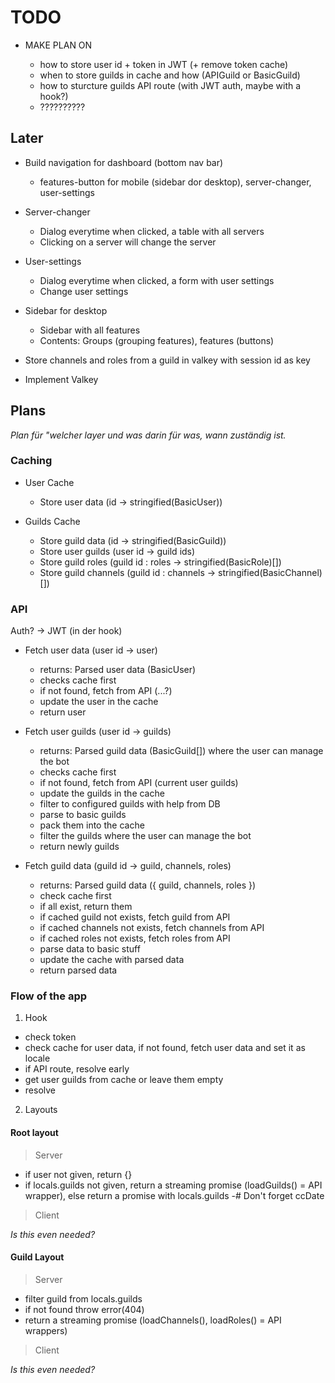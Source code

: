 # TODO

- MAKE PLAN ON

  - how to store user id + token in JWT (+ remove token cache)
  - when to store guilds in cache and how (APIGuild or BasicGuild)
  - how to sturcture guilds API route (with JWT auth, maybe with a hook?)
  - ??????????

## Later

- Build navigation for dashboard (bottom nav bar)

  - features-button for mobile (sidebar dor desktop), server-changer, user-settings

- Server-changer

  - Dialog everytime when clicked, a table with all servers
  - Clicking on a server will change the server

- User-settings

  - Dialog everytime when clicked, a form with user settings
  - Change user settings

- Sidebar for desktop

  - Sidebar with all features
  - Contents: Groups (grouping features), features (buttons)

- Store channels and roles from a guild in valkey with session id as key

- Implement Valkey

## Plans

_Plan für "welcher layer und was darin für was, wann zuständig ist._

### Caching

- User Cache

  - Store user data (id -> stringified(BasicUser))

- Guilds Cache

  - Store guild data (id -> stringified(BasicGuild))
  - Store user guilds (user id -> guild ids)
  - Store guild roles (guild id : roles -> stringified(BasicRole)[])
  - Store guild channels (guild id : channels -> stringified(BasicChannel)[])

### API

Auth? -> JWT (in der hook)

- Fetch user data (user id -> user)

  - returns: Parsed user data (BasicUser)
  - checks cache first
  - if not found, fetch from API (...?)
  - update the user in the cache
  - return user

- Fetch user guilds (user id -> guilds)

  - returns: Parsed guild data (BasicGuild[]) where the user can manage the bot
  - checks cache first
  - if not found, fetch from API (current user guilds)
  - update the guilds in the cache
  - filter to configured guilds with help from DB
  - parse to basic guilds
  - pack them into the cache
  - filter the guilds where the user can manage the bot
  - return newly guilds

- Fetch guild data (guild id -> guild, channels, roles)

  - returns: Parsed guild data ({ guild, channels, roles })
  - check cache first
  - if all exist, return them
  - if cached guild not exists, fetch guild from API
  - if cached channels not exists, fetch channels from API
  - if cached roles not exists, fetch roles from API
  - parse data to basic stuff
  - update the cache with parsed data
  - return parsed data

### Flow of the app

1. Hook

- check token
- check cache for user data, if not found, fetch user data and set it as locale
- if API route, resolve early
- get user guilds from cache or leave them empty
- resolve

2. Layouts

#### Root layout

> Server

- if user not given, return {}
- if locals.guilds not given, return a streaming promise (loadGuilds() = API wrapper), else return a promise with locals.guilds
  -# Don't forget ccDate

> Client

_Is this even needed?_

#### Guild Layout

> Server

- filter guild from locals.guilds
- if not found throw error(404)
- return a streaming promise (loadChannels(), loadRoles() = API wrappers)

> Client

_Is this even needed?_

<!--

### 1. Caching

#### User Cache
- Implement the user cache to store user data.
- This is already partially implemented in `users.ts`.

#### Guilds Cache
- Implement the guilds cache to store guild data, user guilds, guild roles, and guild channels.
- This is already partially implemented in `guilds.ts`.

### 2. API

#### Fetch User Data
- Implement a function to fetch user data, checking the cache first.
- This is already partially implemented in `oauth2.ts`.

#### Fetch User Guilds
- Implement a function to fetch user guilds, checking the cache first.
- This is already partially implemented in `oauth2.ts`.

#### Fetch Guild Data
- Implement a function to fetch guild data (guild, channels, roles), checking the cache first.
- This can be implemented in `utils.ts`.

### 3. Flow of the App

#### Hook
- Implement the hook to check the token, fetch user data, and set it as a locale.
- This is already partially implemented in `hooks.server.ts`.

#### Root Layout
- Implement the root layout to handle user and guild data.
- This is already partially implemented in `+layout.server.ts` and `+layout.ts`.

#### Guild Layout
- Implement the guild layout to handle guild data, channels, and roles.
- This is already partially implemented in (src/routes/[slug]/+layout.server.ts) and (src/routes/[slug]/+layout.ts).

### Next Steps
1. **Complete the caching logic** in guilds.ts and users.ts.

2. **Ensure the API functions** in oauth2.ts and utils.ts are fully implemented and tested.
3. **Finalize the hook logic** in hooks.server.ts to handle user and guild data.
4. **Complete the layout logics**.


 -->
